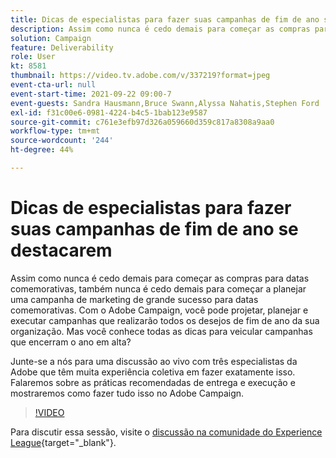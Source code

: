 ```yaml
---
title: Dicas de especialistas para fazer suas campanhas de fim de ano se destacarem
description: Assim como nunca é cedo demais para começar as compras para datas comemorativas, também nunca é cedo demais para começar a planejar uma campanha de marketing de grande sucesso para datas comemorativas. Com o Adobe Campaign, você pode projetar, planejar e executar campanhas que realizarão todos os desejos de fim de ano da sua organização. Mas você conhece todas as dicas para veicular campanhas que encerram o ano em alta? Junte-se a nós para uma discussão ao vivo com três especialistas da Adobe que têm muita experiência coletiva em fazer exatamente isso. Falaremos sobre as práticas recomendadas de entrega e execução e mostraremos como fazer tudo isso no Adobe Campaign.
solution: Campaign
feature: Deliverability
role: User
kt: 8581
thumbnail: https://video.tv.adobe.com/v/337219?format=jpeg
event-cta-url: null
event-start-time: 2021-09-22 09:00-7
event-guests: Sandra Hausmann,Bruce Swann,Alyssa Nahatis,Stephen Ford
exl-id: f31c00e6-0981-4224-b4c5-1bab123e9587
source-git-commit: c761e3efb97d326a059660d359c817a8308a9aa0
workflow-type: tm+mt
source-wordcount: '244'
ht-degree: 44%

---
```


# Dicas de especialistas para fazer suas campanhas de fim de ano se destacarem

Assim como nunca é cedo demais para começar as compras para datas comemorativas, também nunca é cedo demais para começar a planejar uma campanha de marketing de grande sucesso para datas comemorativas. Com o Adobe Campaign, você pode projetar, planejar e executar campanhas que realizarão todos os desejos de fim de ano da sua organização. Mas você conhece todas as dicas para veicular campanhas que encerram o ano em alta?

Junte-se a nós para uma discussão ao vivo com três especialistas da Adobe que têm muita experiência coletiva em fazer exatamente isso. Falaremos sobre as práticas recomendadas de entrega e execução e mostraremos como fazer tudo isso no Adobe Campaign.

>[!VIDEO](https://video.tv.adobe.com/v/337219/?quality=12&learn=on)

Para discutir essa sessão, visite o [discussão na comunidade do Experience League](https://experienceleaguecommunities.adobe.com/t5/adobe-campaign-classic/questions-and-discussion-for-experience-league-live-ep-3-expert/td-p/425205){target="_blank"}.
